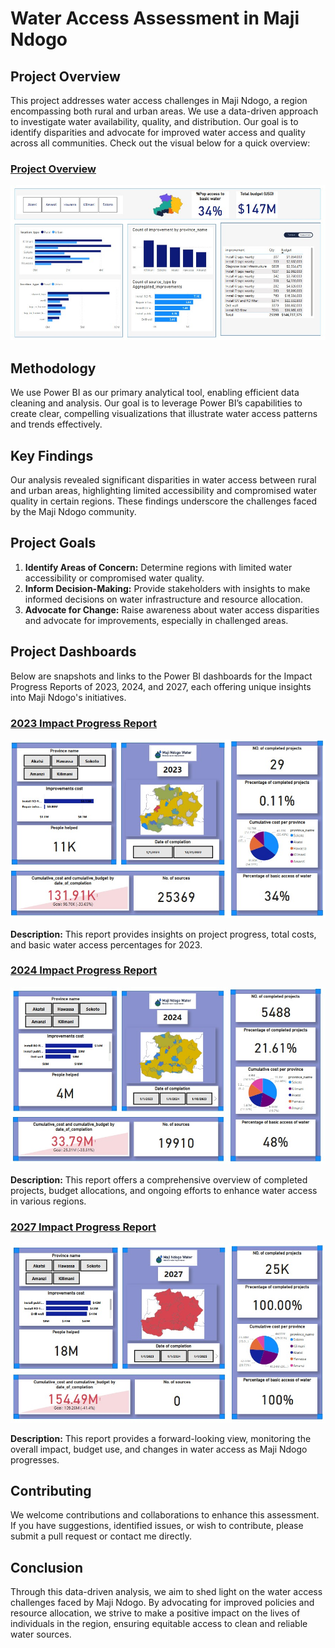 # Water Access Assessment in Maji Ndogo

## Project Overview

This project addresses water access challenges in Maji Ndogo, a region encompassing both rural and urban areas. We use a data-driven approach to investigate water availability, quality, and distribution. Our goal is to identify disparities and advocate for improved water access and quality across all communities. Check out the visual below for a quick overview:

### [Project Overview](https://app.powerbi.com/view?r=eyJrIjoiMWRiZmZlNzgtN2ZhYS00MDBhLThhYjAtNzE1ZjIyMGY0NjA2IiwidCI6IjY4ZTJhMzEwLTM0YjAtNDk3MC04NzFjLWRiZjlkODNmZWYxMyJ9)

![Overview](https://raw.githubusercontent.com/James-Muguro/MajiNdogo-WaterForAll/main/img/Overview.jpg)

## Methodology

We use Power BI as our primary analytical tool, enabling efficient data cleaning and analysis. Our goal is to leverage Power BI’s capabilities to create clear, compelling visualizations that illustrate water access patterns and trends effectively.

## Key Findings

Our analysis revealed significant disparities in water access between rural and urban areas, highlighting limited accessibility and compromised water quality in certain regions. These findings underscore the challenges faced by the Maji Ndogo community.

## Project Goals

1. **Identify Areas of Concern:** Determine regions with limited water accessibility or compromised water quality.
2. **Inform Decision-Making:** Provide stakeholders with insights to make informed decisions on water infrastructure and resource allocation.
3. **Advocate for Change:** Raise awareness about water access disparities and advocate for improvements, especially in challenged areas.

## Project Dashboards

Below are snapshots and links to the Power BI dashboards for the Impact Progress Reports of 2023, 2024, and 2027, each offering unique insights into Maji Ndogo's initiatives.

### [2023 Impact Progress Report](https://app.powerbi.com/view?r=eyJrIjoiOTQwYjA2YmMtNzE5MC00OTA3LWE2YmEtNDRiNTg1YjlmNGJkIiwidCI6IjY4ZTJhMzEwLTM0YjAtNDk3MC04NzFjLWRiZjlkODNmZWYxMyJ9)

![2023 Dashboard](https://raw.githubusercontent.com/James-Muguro/MajiNdogo-WaterForAll/main/img/2023.dashboard.jpg)

**Description:** This report provides insights on project progress, total costs, and basic water access percentages for 2023.

### [2024 Impact Progress Report](https://app.powerbi.com/view?r=eyJrIjoiYzUzZGM4NjMtYmZhOC00YzgzLTkxYTctMGE1Y2M2OGRjOTBhIiwidCI6IjY4ZTJhMzEwLTM0YjAtNDk3MC04NzFjLWRiZjlkODNmZWYxMyJ9)

![2024 Dashboard](https://raw.githubusercontent.com/James-Muguro/MajiNdogo-WaterForAll/main/img/2024.dashboard.jpg)

**Description:** This report offers a comprehensive overview of completed projects, budget allocations, and ongoing efforts to enhance water access in various regions.

### [2027 Impact Progress Report](https://app.powerbi.com/view?r=eyJrIjoiOWRjY2QxNjYtMTgwOS00Mzk4LThiYzUtYTBmMjQ1OTIyOTNlIiwidCI6IjY4ZTJhMzEwLTM0YjAtNDk3MC04NzFjLWRiZjlkODNmZWYxMyJ9)

![2027 Dashboard](https://raw.githubusercontent.com/James-Muguro/MajiNdogo-WaterForAll/main/img/2027.dashboard.jpg)

**Description:** This report provides a forward-looking view, monitoring the overall impact, budget use, and changes in water access as Maji Ndogo progresses.

## Contributing

We welcome contributions and collaborations to enhance this assessment. If you have suggestions, identified issues, or wish to contribute, please submit a pull request or contact me directly.

## Conclusion

Through this data-driven analysis, we aim to shed light on the water access challenges faced by Maji Ndogo. By advocating for improved policies and resource allocation, we strive to make a positive impact on the lives of individuals in the region, ensuring equitable access to clean and reliable water sources.
